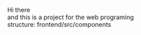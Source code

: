 Hi there 
<br>
 and this is a project for the web programing 
<br>
structure:
frontend/src/components

